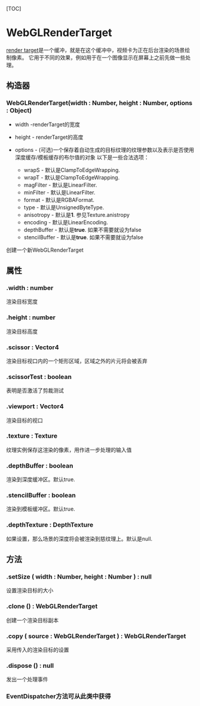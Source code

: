 [TOC]

# WebGLRenderTarget

[render target](https://webglfundamentals.org/webgl/lessons/webgl-render-to-texture.html)是一个缓冲，就是在这个缓冲中，视频卡为正在后台渲染的场景绘制像素。 它用于不同的效果，例如用于在一个图像显示在屏幕上之前先做一些处理。

## 构造器

### WebGLRenderTarget(width : Number, height : Number, options : Object)

- width -renderTarget的宽度
- height - renderTarget的高度
- options - (可选)一个保存着自动生成的目标纹理的纹理参数以及表示是否使用深度缓存/模板缓存的布尔值的对象 以下是一些合法选项：

  - wrapS - 默认是ClampToEdgeWrapping.
  - wrapT - 默认是ClampToEdgeWrapping.
  - magFilter - 默认是LinearFilter.
  - minFilter - 默认是LinearFilter.
  - format - 默认是RGBAFormat.
  - type - 默认是UnsignedByteType.
  - anisotropy - 默认是**1**. 参见Texture.anistropy
  - encoding - 默认是LinearEncoding.
  - depthBuffer - 默认是**true**. 如果不需要就设为false
  - stencilBuffer - 默认是**true**. 如果不需要就设为false

创建一个新WebGLRenderTarget

## 属性

### .width : number

渲染目标宽度

### .height : number

渲染目标高度

### .scissor : Vector4

渲染目标视口内的一个矩形区域，区域之外的片元将会被丢弃

### .scissorTest : boolean

表明是否激活了剪裁测试

### .viewport : Vector4

渲染目标的视口

### .texture : Texture

纹理实例保存这渲染的像素，用作进一步处理的输入值

### .depthBuffer : boolean

渲染到深度缓冲区。默认true.

### .stencilBuffer : boolean

渲染到模板缓冲区。默认true.

### .depthTexture : DepthTexture

如果设置，那么场景的深度将会被渲染到慈纹理上。默认是null.

## 方法

### .setSize ( width : Number, height : Number ) : null

设置渲染目标的大小

### .clone () : WebGLRenderTarget

创建一个渲染目标副本

### .copy ( source : WebGLRenderTarget ) : WebGLRenderTarget

采用传入的渲染目标的设置

### .dispose () : null

发出一个处理事件

### EventDispatcher方法可从此类中获得